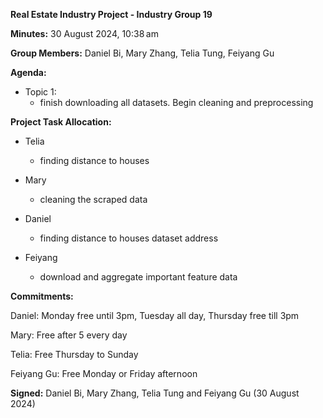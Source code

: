 **Real Estate Industry Project - Industry Group 19**

**Minutes:**  30 August 2024, 10:38 am

**Group Members:** Daniel Bi, Mary Zhang, Telia Tung, Feiyang Gu

**Agenda:**
-   Topic 1: 
    -    finish downloading all datasets. Begin cleaning and preprocessing

**Project Task Allocation:**

-   Telia
    -  finding distance to houses

-   Mary
    - cleaning the scraped data

-   Daniel
    -  finding distance to houses
    dataset address 

-   Feiyang
    -  download and aggregate important feature data


**Commitments:**

Daniel: Monday free until 3pm, Tuesday all day, Thursday free till 3pm

Mary: Free after 5 every day

Telia: Free Thursday to Sunday

Feiyang Gu: Free Monday or Friday afternoon

**Signed:** Daniel Bi, Mary Zhang, Telia Tung and Feiyang Gu (30 August 2024)